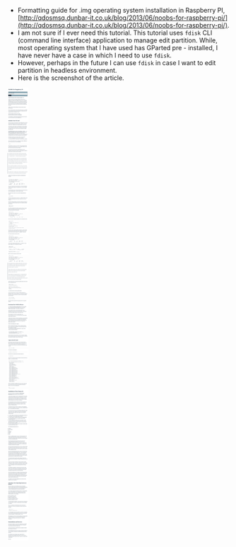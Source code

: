 * Formatting guide for .img operating system installation in Raspberry PI, [http://qdosmsq.dunbar-it.co.uk/blog/2013/06/noobs-for-raspberry-pi/](http://qdosmsq.dunbar-it.co.uk/blog/2013/06/noobs-for-raspberry-pi/).
* I am not sure if I ever need this tutorial. This tutorial uses `fdisk` CLI (command line interface) application to manage edit partition. While, most operating system that I have used has GParted pre - installed, I have never have a case in which I need to use `fdisk`.
* However, perhaps in the future I can use `fdisk` in case I want to edit partition in headless environment.
* Here is the screenshot of the article.

![./20161203-0018-cet-editing-partition-using-fdisk-in-linux-1.png](./20161203-0018-cet-editing-partition-using-fdisk-in-linux-1.png)